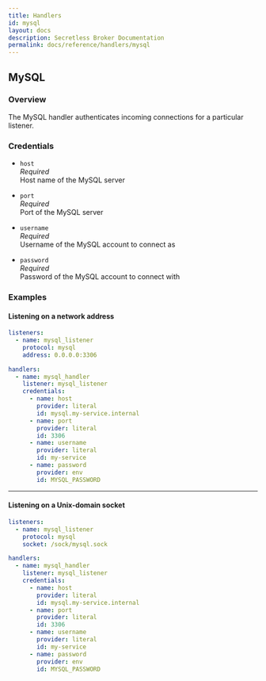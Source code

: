 ```yaml
---
title: Handlers
id: mysql
layout: docs
description: Secretless Broker Documentation
permalink: docs/reference/handlers/mysql
---
```


## MySQL
### Overview
The MySQL handler authenticates incoming connections for a particular
listener.

### Credentials
- `host`  
_Required_  
Host name of the MySQL server  

- `port`  
_Required_  
Port of the MySQL server  

- `username`  
_Required_  
Username of the MySQL account to connect as  

- `password`  
_Required_  
Password of the MySQL account to connect with  

### Examples
#### Listening on a network address
``` yaml
listeners:
  - name: mysql_listener
    protocol: mysql
    address: 0.0.0.0:3306

handlers:
  - name: mysql_handler
    listener: mysql_listener
    credentials:
      - name: host
        provider: literal
        id: mysql.my-service.internal
      - name: port
        provider: literal
        id: 3306
      - name: username
        provider: literal
        id: my-service
      - name: password
        provider: env
        id: MYSQL_PASSWORD
```
---
#### Listening on a Unix-domain socket
``` yaml
listeners:
  - name: mysql_listener
    protocol: mysql
    socket: /sock/mysql.sock

handlers:
  - name: mysql_handler
    listener: mysql_listener
    credentials:
      - name: host
        provider: literal
        id: mysql.my-service.internal
      - name: port
        provider: literal
        id: 3306
      - name: username
        provider: literal
        id: my-service
      - name: password
        provider: env
        id: MYSQL_PASSWORD
```
